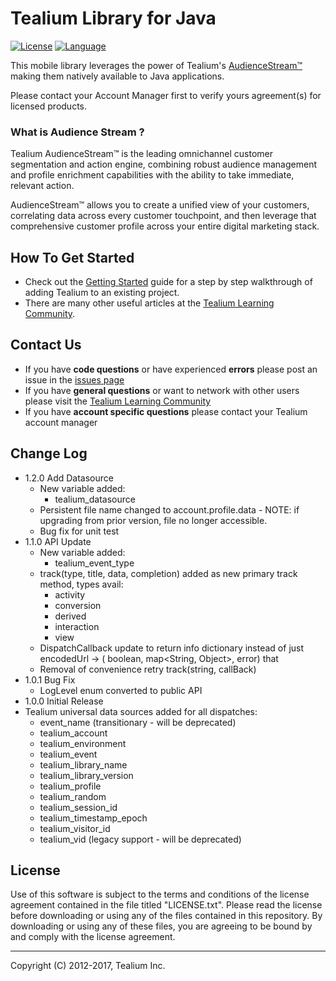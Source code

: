 # Tealium Library for Java

[![License](https://img.shields.io/badge/license-Proprietary-blue.svg?style=flat
            )](https://github.com/Tealium/tealium-java/blob/master/LICENSE.txt)
[![Language](https://img.shields.io/badge/language-Java-orange.svg?style=flat
             )](http://www.oracle.com/technetwork/java/javase/overview/index.html)

This mobile library leverages the power of Tealium's [AudienceStream™](http://tealium.com/products/audiencestream/) making them natively available to Java applications.

Please contact your Account Manager first to verify yours agreement(s) for licensed products.

### What is Audience Stream ?

Tealium AudienceStream™ is the leading omnichannel customer segmentation and action engine, combining robust audience management and profile enrichment capabilities with the ability to take immediate, relevant action.

AudienceStream™ allows you to create a unified view of your customers, correlating data across every customer touchpoint, and then leverage that comprehensive customer profile across your entire digital marketing stack.

## How To Get Started

* Check out the [Getting Started](https://community.tealiumiq.com/t5/Mobile-Libraries/Tealium-for-Java/ta-p/15325) guide for a step by step walkthrough of adding Tealium to an existing project.  
* There are many other useful articles at the [Tealium Learning Community](https://community.tealiumiq.com).

## Contact Us

* If you have **code questions** or have experienced **errors** please post an issue in the [issues page](../../issues)
* If you have **general questions** or want to network with other users please visit the [Tealium Learning Community](https://community.tealiumiq.com)
* If you have **account specific questions** please contact your Tealium account manager

## Change Log
- 1.2.0 Add Datasource
	- New variable added:
		- tealium_datasource
	- Persistent file name changed to account.profile.data - NOTE: if upgrading from prior version, file no longer accessible.
	- Bug fix for unit test
- 1.1.0 API Update
    - New variable added:
        - tealium_event_type
    - track(type, title, data, completion) added as new primary track method, types avail:
        - activity
        - conversion
        - derived
        - interaction
        - view
    - DispatchCallback update to return info dictionary instead of just encodedUrl -> ( boolean, map<String, Object>, error) that 
    - Removal of convenience retry track(string, callBack)
- 1.0.1 Bug Fix
    - LogLevel enum converted to public API 
- 1.0.0 Initial Release
- Tealium universal data sources added for all dispatches:
    - event_name (transitionary - will be deprecated)
    - tealium_account
    - tealium_environment
    - tealium_event
    - tealium_library_name
    - tealium_library_version
    - tealium_profile
    - tealium_random
    - tealium_session_id
    - tealium_timestamp_epoch
    - tealium_visitor_id
    - tealium_vid (legacy support - will be deprecated)

## License

Use of this software is subject to the terms and conditions of the license agreement contained in the file titled "LICENSE.txt".  Please read the license before downloading or using any of the files contained in this repository. By downloading or using any of these files, you are agreeing to be bound by and comply with the license agreement.


---
Copyright (C) 2012-2017, Tealium Inc.
